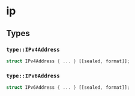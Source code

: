 # ip


## Types

### `type::IPv4Address`

```rust
struct IPv4Address { ... } [[sealed, format]];
```
### `type::IPv6Address`

```rust
struct IPv6Address { ... } [[sealed, format]];
```
